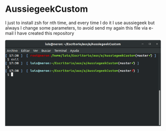 # AussiegeekCustom
I just to install zsh for nth time, and every time I do it I use aussiegeek but always  I change some parameters, to avoid send my again this file via e-mail I have created this repository

![aussiegeekCustom](aussiegeekCustom.png)

